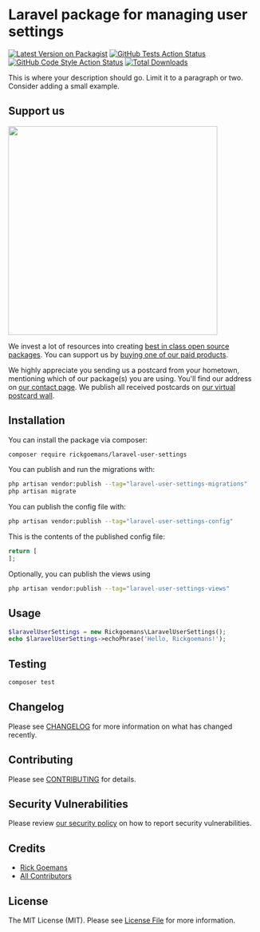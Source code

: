 # Laravel package for managing user settings

[![Latest Version on Packagist](https://img.shields.io/packagist/v/rickgoemans/laravel-user-settings.svg?style=flat-square)](https://packagist.org/packages/rickgoemans/laravel-user-settings)
[![GitHub Tests Action Status](https://img.shields.io/github/actions/workflow/status/rickgoemans/laravel-user-settings/run-tests.yml?branch=main&label=tests&style=flat-square)](https://github.com/rickgoemans/laravel-user-settings/actions?query=workflow%3Arun-tests+branch%3Amain)
[![GitHub Code Style Action Status](https://img.shields.io/github/actions/workflow/status/rickgoemans/laravel-user-settings/fix-php-code-style-issues.yml?branch=main&label=code%20style&style=flat-square)](https://github.com/rickgoemans/laravel-user-settings/actions?query=workflow%3A"Fix+PHP+code+style+issues"+branch%3Amain)
[![Total Downloads](https://img.shields.io/packagist/dt/rickgoemans/laravel-user-settings.svg?style=flat-square)](https://packagist.org/packages/rickgoemans/laravel-user-settings)

This is where your description should go. Limit it to a paragraph or two. Consider adding a small example.

## Support us

[<img src="https://github-ads.s3.eu-central-1.amazonaws.com/laravel-user-settings.jpg?t=1" width="419px" />](https://spatie.be/github-ad-click/laravel-user-settings)

We invest a lot of resources into creating [best in class open source packages](https://spatie.be/open-source). You can support us by [buying one of our paid products](https://spatie.be/open-source/support-us).

We highly appreciate you sending us a postcard from your hometown, mentioning which of our package(s) you are using. You'll find our address on [our contact page](https://spatie.be/about-us). We publish all received postcards on [our virtual postcard wall](https://spatie.be/open-source/postcards).

## Installation

You can install the package via composer:

```bash
composer require rickgoemans/laravel-user-settings
```

You can publish and run the migrations with:

```bash
php artisan vendor:publish --tag="laravel-user-settings-migrations"
php artisan migrate
```

You can publish the config file with:

```bash
php artisan vendor:publish --tag="laravel-user-settings-config"
```

This is the contents of the published config file:

```php
return [
];
```

Optionally, you can publish the views using

```bash
php artisan vendor:publish --tag="laravel-user-settings-views"
```

## Usage

```php
$laravelUserSettings = new Rickgoemans\LaravelUserSettings();
echo $laravelUserSettings->echoPhrase('Hello, Rickgoemans!');
```

## Testing

```bash
composer test
```

## Changelog

Please see [CHANGELOG](CHANGELOG.md) for more information on what has changed recently.

## Contributing

Please see [CONTRIBUTING](CONTRIBUTING.md) for details.

## Security Vulnerabilities

Please review [our security policy](../../security/policy) on how to report security vulnerabilities.

## Credits

- [Rick Goemans](https://github.com/rickgoemans)
- [All Contributors](../../contributors)

## License

The MIT License (MIT). Please see [License File](LICENSE.md) for more information.
